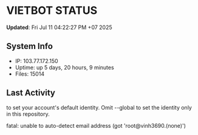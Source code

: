 # VIETBOT STATUS
**Updated**: Fri Jul 11 04:22:27 PM +07 2025

## System Info
- IP: 103.77.172.150
- Uptime: up 5 days, 20 hours, 9 minutes
- Files: 15014

## Last Activity

to set your account's default identity.
Omit --global to set the identity only in this repository.

fatal: unable to auto-detect email address (got 'root@vinh3690.(none)')
